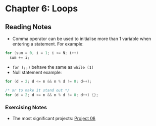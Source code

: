 # Chapter 6: Loops

## Reading Notes

- Comma operator can be used to initialise more than 1 variable when entering a statement. For example:

```C
for (sum = 0, i = 1; i <= N; i++)
  sum += i;
```

- `for (;;)` behave the same as `while (1)`
- Null statement example: 

```C
for (d = 2; d <= n && n % d != 0; d++);

/* or to make it stand out */
for (d = 2; d <= n && n % d != 0; d++) {};
```

### Exercising Notes
- The most significant projects: [Project 08](./projects/08.c)